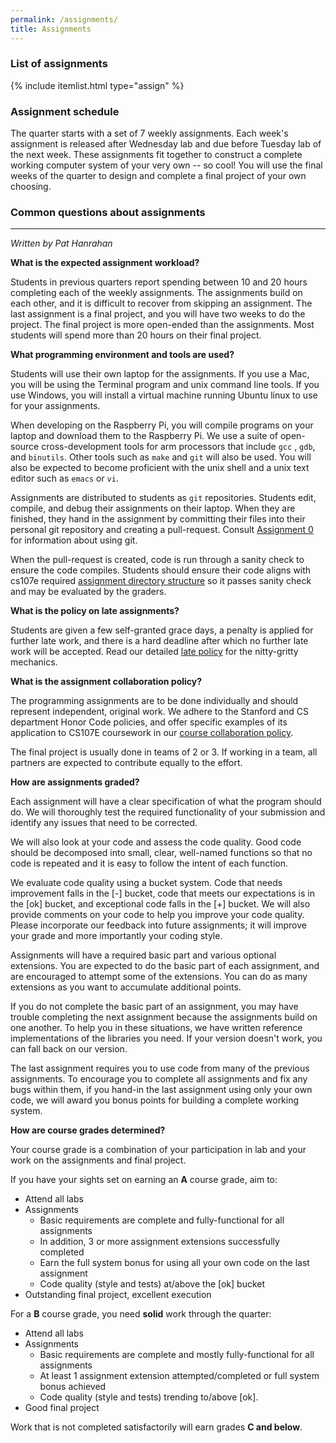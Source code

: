 ```yaml
---
permalink: /assignments/
title: Assignments
---
```

### List of assignments
{% include itemlist.html type="assign" %}

### Assignment schedule
The quarter starts with a set of 7 weekly assignments. Each week's assignment is released after Wednesday lab and due before Tuesday lab of the next week. These assignments fit together to construct a complete working computer system of your very own -- so cool! You will use the final weeks of the quarter to design and complete a final project of your own choosing.


### Common questions about assignments
---
*Written by Pat Hanrahan*

**What is the expected assignment workload?**

Students in previous quarters report spending between 10 and 20 hours completing each of the weekly assignments.
The assignments build on each other,
and it is difficult to recover from skipping an assignment. 
The last assignment is a final project, 
and you will have two weeks to do the project. 
The final project is more open-ended than the assignments.
Most students will spend more than 20 hours on their final project.

**What programming environment and tools are used?**

Students will use their own laptop for the assignments.
If you use a Mac,
you will be using the Terminal program and unix command line tools.
If you use Windows,
you will install a virtual machine running Ubuntu linux to use
 for your assignments.

When developing on the Raspberry Pi,
you will compile programs on your laptop and download them to the Raspberry Pi.
We use a suite of open-source cross-development tools for arm processors that include  `gcc` , `gdb`, and `binutils`.
Other tools such as `make` and `git` will also be used.
You will also be expected to become proficient with the unix shell and 
a unix text editor such as `emacs` or `vi`.

Assignments are distributed to students as `git` repositories.
Students edit, compile, and debug their assignments on their laptop.
When they are finished, 
they hand in the assignment by committing their files 
into their personal git repository 
and creating a pull-request. Consult [Assignment 0](/assignments/assign0/) for information about using git.

When the pull-request is created, code is run through a sanity check 
to ensure the code compiles. Students should ensure their code aligns with 
cs107e required [assignment directory structure](dir_structure) so it 
passes sanity check and may be evaluated by the graders. 

**What is the policy on late assignments?**

Students are given a few self-granted grace days, a penalty is applied for
further late work, and there is a hard deadline after which no further late
work will be accepted. Read our detailed [late policy](/policies/#late-policy)
for the nitty-gritty mechanics.

**What is the assignment collaboration policy?**

The programming assignments are to be done individually and should represent
independent, original work. We adhere to the Stanford and CS department Honor
Code policies, and offer specific examples of its application to CS107E
coursework in our [course collaboration
policy](/policies/#collaboration-policy).

The final project is usually done in teams of 2 or 3. If working in a team, all partners are expected to contribute equally to the effort.

**How are assignments graded?**

Each assignment will have a clear specification of what the program should do. We will thoroughly test the required functionality of your submission and identify any issues that need to be corrected.

We will also look at your code and assess the code quality.
Good code should be decomposed into small, clear, well-named functions so that 
no code is repeated and it is easy to follow the intent of each function.

We evaluate code quality using a bucket system. Code that needs 
improvement falls in the [-] bucket, code that meets our expectations is in the 
[ok] bucket, and exceptional code falls in the [+] bucket.
We will also provide comments on your code 
to help you improve your code quality.
Please incorporate our feedback into future assignments;
it will improve your grade and more importantly your coding style.

Assignments will have a required basic part and various optional extensions.  You are expected to do the basic part of each assignment, and are encouraged to attempt some of the extensions.
You can do as many extensions as you want to accumulate additional points.

If you do not complete the basic part of an assignment,
you may have trouble completing the next assignment because the assignments build on one another.
To help you in these situations, we have written
reference implementations of the libraries you need.
If your version doesn't work,
you can fall back on our version.

The last assignment requires you to use code from
many of the previous assignments.
To encourage you to complete all assignments and fix any bugs within them,
if you hand-in the last assignment using only your own code,
we will award you bonus points for building a complete working system. 

**How are course grades determined?**

Your course grade is a combination of your participation in lab and your work on the assignments and final project. 

If you have your sights set on earning an __A__ course grade, aim to:
+ Attend all labs 
+ Assignments 
    - Basic requirements are complete and fully-functional for all assignments
    - In addition, 3 or more assignment extensions successfully completed
    - Earn the full system bonus for using all your own code on the last assignment
    - Code quality (style and tests) at/above the [ok] bucket
+ Outstanding final project, excellent execution

For a __B__ course grade, you need __solid__ work through the quarter:
+ Attend all labs
+ Assignments
    - Basic requirements are complete and mostly fully-functional for all assignments
    - At least 1 assignment extension attempted/completed or full system bonus achieved
    - Code quality (style and tests) trending to/above [ok].
+ Good final project

Work that is not completed satisfactorily will earn grades **C and below**.

